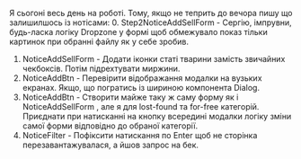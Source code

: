 Я сьогоні весь день на роботі. Тому, якщо не теприть до вечора пишу що залишилшось із нотісами:
 0. Step2NoticeAddSellForm - Сергію, імпрувни, будь-ласка логіку Dropzone у формі щоб обмежувало показ тільки картинок при обранні файлу як у себе зробив.
1. NoticeAddSellForm - Додати іконки статі тварини замість звичайних чекбоксів. Потім підрехтувати миржини.
2. NoticeAddBtn - Перевірити відображання модалки на вузьких екранах. Якщо, що погратись із шириною компонента Dialog.
3. NoticeAddBtn - Створити майже таку ж саму форму як і NoticeAddSellForm , але я для lost-found та for-free категорій. Приєднати при натисканні на кнопку всередині модалки логіку зміни самої форми відповідно до обраної категорії.
4. NoticeFilter - Пофіксити натискання по Enter щоб не сторінка перезавантажувалася, а йшов запрос на бек.